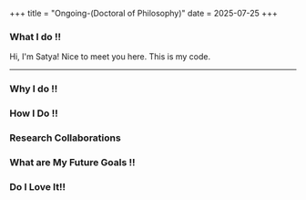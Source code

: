 +++
title = "Ongoing-(Doctoral of Philosophy)"
date = 2025-07-25
+++

### What I do !!

Hi, I'm Satya! Nice to meet you here. This is my code.

---

### Why I do !!


### How I Do !!


### Research Collaborations


### What are My Future Goals !!


### Do I Love It!!